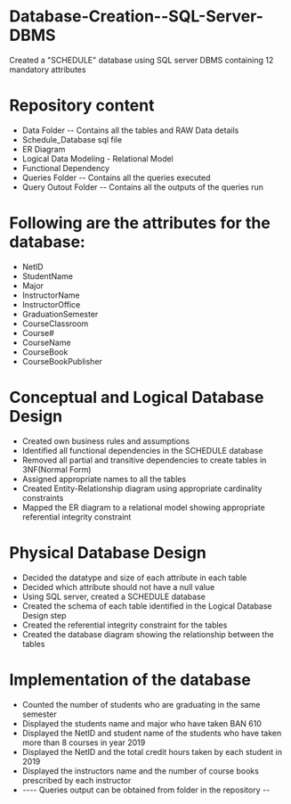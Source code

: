 # Database-Creation--SQL-Server-DBMS
Created a "SCHEDULE" database using SQL server DBMS containing  12 mandatory attributes

# Repository content
* Data Folder -- Contains all the tables and RAW Data details
* Schedule_Database sql file 
* ER Diagram
* Logical Data Modeling - Relational Model
* Functional Dependency
* Queries Folder -- Contains all the queries executed
* Query Outout Folder -- Contains all the outputs of the queries run

# Following are the attributes for the database: 
* NetID                   
* StudentName             
* Major
* InstructorName
* InstructorOffice
* GraduationSemester      
* CourseClassroom
* Course#
* CourseName
* CourseBook
* CourseBookPublisher

# Conceptual and Logical Database Design
* Created own business rules and assumptions 
* Identified all functional dependencies in the SCHEDULE database
* Removed all partial and transitive dependencies to create tables in 3NF(Normal Form)
* Assigned appropriate names to all the tables
* Created Entity-Relationship diagram using appropriate cardinality constraints
* Mapped the ER diagram to a relational model showing appropriate referential integrity constraint

# Physical Database Design
* Decided the datatype and size of each attribute in each table
* Decided which attribute should not have a null value
* Using SQL server, created a SCHEDULE database
* Created the schema of each table identified in the Logical Database Design step
* Created the referential integrity constraint for the tables
* Created the database diagram showing the relationship between the tables

# Implementation of the database
* Counted the number of students who are graduating in the same semester
* Displayed the students name and major who have taken BAN 610
* Displayed the NetID and student name of the students who have taken more than 8 courses in year 2019 
* Displayed the NetID and the total credit hours taken by each student in 2019
* Displayed the instructors name and the number of course books prescribed by each instructor
* ---- Queries output can be obtained from folder in the repository -- 


